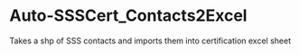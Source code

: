 # Auto-SSSCert_Contacts2Excel
Takes a shp of SSS contacts and imports them into certification excel sheet
